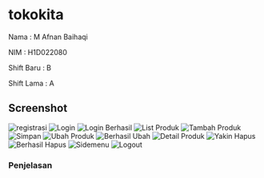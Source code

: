 # tokokita

Nama    : M Afnan Baihaqi

NIM     : H1D022080

Shift Baru : B

Shift Lama : A

## Screenshot


![registrasi](registrasiberhasil.jpg)
![Login](loginui.jpg)
![Login Berhasil](loginberhasil.jpg)
![List Produk](listproduk.jpg)
![Tambah Produk](tambahproduk.jpg)
![Simpan](datasimpanjpg)
![Ubah Produk](ubahproduk.jpg)
![Berhasil Ubah](berhasildiubah.jpg)
![Detail Produk](detailproduk.jpg)
![Yakin Hapus](yakinhapus.jpg)
![Berhasil Hapus](berhasilhapus.jpg)
![Sidemenu](sidemenu.jpg)
![Logout](logout.jpg)

### Penjelasan

